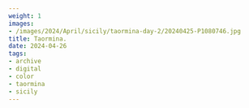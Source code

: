 ```yaml
---
weight: 1
images:
- /images/2024/April/sicily/taormina-day-2/20240425-P1080746.jpg
title: Taormina.
date: 2024-04-26
tags:
- archive
- digital
- color
- taormina
- sicily
---
```


